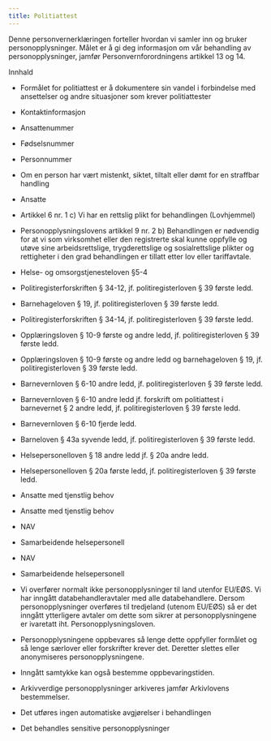 ```yaml
---
title: Politiattest
---
```



  

Denne personvernerklæringen forteller hvordan vi samler inn og bruker personopplysninger. Målet er å gi deg informasjon om vår behandling av personopplysninger, jamfør Personvernforordningens artikkel 13 og 14.

  

Innhald

*   Formålet for politiattest er å dokumentere sin vandel i forbindelse med ansettelser og andre situasjoner som krever politiattester  
    
*   Kontaktinformasjon  
    
*   Ansattenummer  
    
*   Fødselsnummer  
    
*   Personnummer  
    
*   Om en person har vært mistenkt, siktet, tiltalt eller dømt for en straffbar handling  
    
*   Ansatte  
    
*   Artikkel 6 nr. 1 c) Vi har en rettslig plikt for behandlingen (Lovhjemmel)  
    
*   Personopplysningslovens artikkel 9 nr. 2 b) Behandlingen er nødvendig for at vi som virksomhet eller den registrerte skal kunne oppfylle og utøve sine arbeidsrettslige, trygderettslige og sosialrettslige plikter og rettigheter i den grad behandlingen er tillatt etter lov eller tariffavtale.  
    
*   Helse- og omsorgstjenesteloven §5-4  
    
*   Politiregisterforskriften § 34-12, jf. politiregisterloven § 39 første ledd.  
    
*   Barnehageloven § 19, jf. politiregisterloven § 39 første ledd.  
    
*   Politiregisterforskriften § 34-14, jf. politiregisterloven § 39 første ledd.  
    
*   Opplæringsloven § 10-9 første og andre ledd, jf. politiregisterloven § 39 første ledd.  
    
*   Opplæringsloven § 10-9 første og andre ledd og barnehageloven § 19, jf. politiregisterloven § 39 første ledd.  
    
*   Barnevernloven § 6-10 andre ledd, jf. politiregisterloven § 39 første ledd.  
    
*   Barnevernloven § 6-10 andre ledd jf. forskrift om politiattest i barnevernet § 2 andre ledd, jf. politiregisterloven § 39 første ledd.  
    
*   Barnevernloven § 6-10 fjerde ledd.  
    
*   Barneloven § 43a syvende ledd, jf. politiregisterloven § 39 første ledd.  
    
*   Helsepersonelloven § 18 andre ledd jf. § 20a andre ledd.  
    
*   Helsepersonelloven § 20a første ledd, jf. politiregisterloven § 39 første ledd.  
    
*   Ansatte med tjenstlig behov  
    
*   Ansatte med tjenstlig behov  
    
*   NAV  
    
*   Samarbeidende helsepersonell  
    
*   NAV  
    
*   Samarbeidende helsepersonell  
    
*   Vi overfører normalt ikke personopplysninger til land utenfor EU/EØS. Vi har inngått databehandleravtaler med alle databehandlere. Dersom personopplysninger overføres til tredjeland (utenom EU/EØS) så er det inngått ytterligere avtaler om dette som sikrer at personopplysningene er ivaretatt iht. Personopplysningsloven.  
    
*   Personopplysningene oppbevares så lenge dette oppfyller formålet og så lenge særlover eller forskrifter krever det. Deretter slettes eller anonymiseres personopplysningene.  
    
*   Inngått samtykke kan også bestemme oppbevaringstiden.  
    
*   Arkivverdige personopplysninger arkiveres jamfør Arkivlovens bestemmelser.  
    
*   Det utføres ingen automatiske avgjørelser i behandlingen  
    
*   Det behandles sensitive personopplysninger